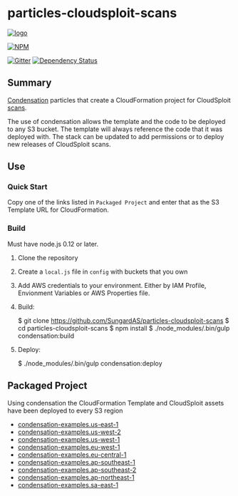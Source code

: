 # particles-cloudsploit-scans

[![logo](https://raw.githubusercontent.com/SungardAS/condensation/master/docs/images/condensation_logo.png)](https://github.com/SungardAS/condensation)

[![NPM](https://nodei.co/npm/condensation.png)](https://nodei.co/npm/particles-cloudsploit-scans/)

[![Gitter](https://badges.gitter.im/Join%20Chat.svg)](https://gitter.im/SungardAS/condensation?utm_source=badge&utm_medium=badge&utm_campaign=pr-badge)
[![Dependency
Status](https://david-dm.org/SungardAS/condensation.svg?branch=master)](https://david-dm.org/SungardAS/particles-cloudsploit-scans?branch=master)


## Summary

[Condensation](https://github.com/SungardAS/condensation) particles that create a CloudFormation project for
CloudSploit [scans](https://github.com/cloudsploit/scans).

The use of condensation allows the template and the code to be deployed
to any S3 bucket.  The template will always reference the code that it
was deployed with.  The stack can be updated to add permissions or to
deploy new releases of CloudSploit scans.

## Use

### Quick Start

Copy one of the links listed in `Packaged Project`
and enter that as the S3 Template URL for CloudFormation.

### Build

Must have node.js 0.12 or later.

1. Clone the repository
2. Create a `local.js` file in `config` with buckets that you own
3. Add AWS credentials to your environment.  Either by IAM Profile,
   Envionment Variables or AWS Properties file.
4. Build:

    $ git clone https://github.com/SungardAS/particles-cloudsploit-scans
    $ cd particles-cloudsploit-scans
    $ npm install
    $ ./node_modules/.bin/gulp condensation:build

5. Deploy:

    $ ./node_modules/.bin/gulp condensation:deploy



## Packaged Project

Using condensation the CloudFormation Template and CloudSploit assets
have been deployed to every S3 region

* [condensation-examples.us-east-1](http://particles-cloudsploit-scans.us-east-1.s3.amazonaws.com/develop/particles/cftemplates/lambda.template.json)
* [condensation-examples.us-west-2](http://particles-cloudsploit-scans.us-west-2.s3.amazonaws.com/develop/particles/cftemplates/lambda.template.json)
* [condensation-examples.us-west-1](http://particles-cloudsploit-scans.us-west-1.s3.amazonaws.com/develop/particles/cftemplates/lambda.template.json)
* [condensation-examples.eu-west-1](http://particles-cloudsploit-scans.eu-west-1.s3.amazonaws.com/develop/particles/cftemplates/lambda.template.json)
* [condensation-examples.eu-central-1](http://particles-cloudsploit-scans.eu-central-1.s3.amazonaws.com/develop/particles/cftemplates/lambda.template.json)
* [condensation-examples.ap-southeast-1](http://particles-cloudsploit-scans.ap-southeast-1.s3.amazonaws.com/develop/particles/cftemplates/lambda.template.json)
* [condensation-examples.ap-southeast-2](http://particles-cloudsploit-scans.ap-southeast-2.s3.amazonaws.com/develop/particles/cftemplates/lambda.template.json)
* [condensation-examples.ap-northeast-1](http://particles-cloudsploit-scans.ap-northeast-1.s3.amazonaws.com/develop/particles/cftemplates/lambda.template.json)
* [condensation-examples.sa-east-1](http://particles-cloudsploit-scans.sa-east-1.s3.amazonaws.com/develop/particles/cftemplates/lambda.template.json)


